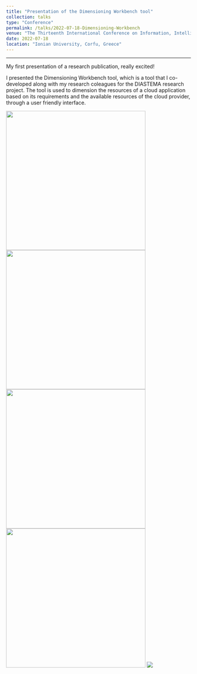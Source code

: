 ```yaml
---
title: "Presentation of the Dimensioning Workbench tool"
collection: talks
type: "Conference"
permalink: /talks/2022-07-18-Dimensioning-Workbench
venue: "The Thirteenth International Conference on Information, Intelligence, Systems and Applications"
date: 2022-07-18
location: "Ionian University, Corfu, Greece"
---
```

<hr>
My first presentation of a research publication, really excited!

I presented the Dimensioning Workbench tool, which is a tool that I co-developed along with my research coleagues for the DIASTEMA research project. The tool is used to dimension the resources of a cloud application based on its requirements and the available resources of the cloud provider, through a user friendly interface.


<img style="width:380px" src="https://adreaskar.github.io/images/iisa_1.jpg"/>
<img style="width:380px" src="https://adreaskar.github.io/images/iisa_2.jpg"/>

<img style="width:380px" src="https://adreaskar.github.io/images/iisa_3.jpg"/>
<img style="width:380px" src="https://adreaskar.github.io/images/iisa_4.jpg"/>

<img src="https://adreaskar.github.io/images/iisa_5.jpg"/>
